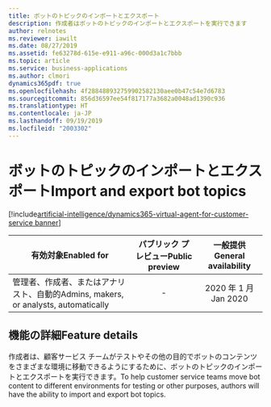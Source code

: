 ```yaml
---
title: ボットのトピックのインポートとエクスポート
description: 作成者はボットのトピックのインポートとエクスポートを実行できます
author: relnotes
ms.reviewer: iawilt
ms.date: 08/27/2019
ms.assetid: fe63278d-615e-e911-a96c-000d3a1c7bbb
ms.topic: article
ms.service: business-applications
ms.author: clmori
dynamics365pdf: true
ms.openlocfilehash: 4f288488932759902582130aee0b47c54e7d6783
ms.sourcegitcommit: 856d36597ee54f817177a3682a0048ad1390c936
ms.translationtype: HT
ms.contentlocale: ja-JP
ms.lasthandoff: 09/19/2019
ms.locfileid: "2003302"
---
```

# <a name="import-and-export-bot-topics"></a><span data-ttu-id="22004-103">ボットのトピックのインポートとエクスポート</span><span class="sxs-lookup"><span data-stu-id="22004-103">Import and export bot topics</span></span>
[!include[artificial-intelligence/dynamics365-virtual-agent-for-customer-service banner](../includes/artificial-intelligence/dynamics365-virtual-agent-for-customer-service.md)]

| <span data-ttu-id="22004-104">有効対象</span><span class="sxs-lookup"><span data-stu-id="22004-104">Enabled for</span></span>    |  <span data-ttu-id="22004-105">パブリック プレビュー</span><span class="sxs-lookup"><span data-stu-id="22004-105">Public preview</span></span> | <span data-ttu-id="22004-106">一般提供</span><span class="sxs-lookup"><span data-stu-id="22004-106">General availability</span></span> | 
| ---------- | :----------: |:----------: |
|<span data-ttu-id="22004-107">管理者、作成者、またはアナリスト、自動的</span><span class="sxs-lookup"><span data-stu-id="22004-107">Admins, makers, or analysts, automatically</span></span>|-| <span data-ttu-id="22004-108">2020 年 1 月</span><span class="sxs-lookup"><span data-stu-id="22004-108">Jan 2020</span></span>|






## <a name="feature-details"></a><span data-ttu-id="22004-109">機能の詳細</span><span class="sxs-lookup"><span data-stu-id="22004-109">Feature details</span></span>
<!--feature detail start -->
<span data-ttu-id="22004-110">作成者は、顧客サービス チームがテストやその他の目的でボットのコンテンツをさまざまな環境に移動できるようにするために、ボットのトピックのインポートとエクスポートを実行できます。</span><span class="sxs-lookup"><span data-stu-id="22004-110">To help customer service teams move bot content to different environments for testing or other purposes, authors will have the ability to import and export bot topics.</span></span>
<!--feature detail end -->












